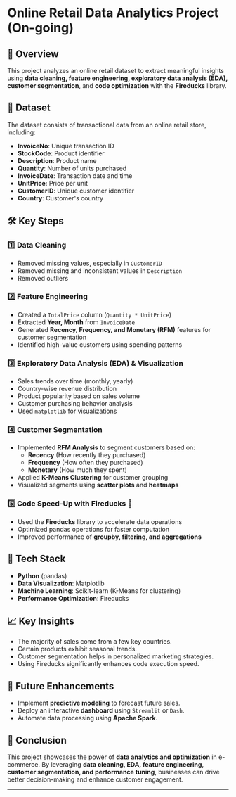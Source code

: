 # Online Retail Data Analytics Project (On-going)

## 📌 Overview
This project analyzes an online retail dataset to extract meaningful insights using **data cleaning, feature engineering, exploratory data analysis (EDA), customer segmentation**, and **code optimization** with the **Fireducks** library.

## 📂 Dataset
The dataset consists of transactional data from an online retail store, including:
- **InvoiceNo**: Unique transaction ID
- **StockCode**: Product identifier
- **Description**: Product name
- **Quantity**: Number of units purchased
- **InvoiceDate**: Transaction date and time
- **UnitPrice**: Price per unit
- **CustomerID**: Unique customer identifier
- **Country**: Customer's country

## 🛠️ Key Steps

### 1️⃣ Data Cleaning
- Removed missing values, especially in `CustomerID`
- Removed missing and inconsistent values in `Description`
- Removed outliers 

### 2️⃣ Feature Engineering
- Created a `TotalPrice` column (`Quantity * UnitPrice`)
- Extracted **Year, Month** from `InvoiceDate`
- Generated **Recency, Frequency, and Monetary (RFM)** features for customer segmentation
- Identified high-value customers using spending patterns

### 3️⃣ Exploratory Data Analysis (EDA) & Visualization
- Sales trends over time (monthly, yearly)
- Country-wise revenue distribution
- Product popularity based on sales volume
- Customer purchasing behavior analysis
- Used `matplotlib` for visualizations

### 4️⃣ Customer Segmentation
- Implemented **RFM Analysis** to segment customers based on:
  - **Recency** (How recently they purchased)
  - **Frequency** (How often they purchased)
  - **Monetary** (How much they spent)
- Applied **K-Means Clustering** for customer grouping
- Visualized segments using **scatter plots** and **heatmaps**

### 5️⃣ Code Speed-Up with Fireducks 🚀
- Used the **Fireducks** library to accelerate data operations
- Optimized pandas operations for faster computation
- Improved performance of **groupby, filtering, and aggregations**

## 🔧 Tech Stack
- **Python** (pandas)
- **Data Visualization**: Matplotlib
- **Machine Learning**: Scikit-learn (K-Means for clustering)
- **Performance Optimization**: Fireducks

## 📈 Key Insights
- The majority of sales come from a few key countries.
- Certain products exhibit seasonal trends.
- Customer segmentation helps in personalized marketing strategies.
- Using Fireducks significantly enhances code execution speed.

## 🌟 Future Enhancements
- Implement **predictive modeling** to forecast future sales.
- Deploy an interactive **dashboard** using `Streamlit` or `Dash`.
- Automate data processing using **Apache Spark**.

## 📜 Conclusion
This project showcases the power of **data analytics and optimization** in e-commerce. By leveraging **data cleaning, EDA, feature engineering, customer segmentation, and performance tuning**, businesses can drive better decision-making and enhance customer engagement.

---

